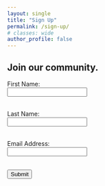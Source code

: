 ```yaml
---
layout: single
title: "Sign Up"
permalink: /sign-up/
# classes: wide
author_profile: false
---
```


## Join our community.
<form name="gform" id="gform" enctype="text/plain" action="https://docs.google.com/forms/d/e/1FAIpQLSfu7rYMMFrQ0RWCAnIlh2ek9uYj7499I3sQzjqPzJk9hH7LMg/formResponse?" target="hidden_iframe" onsubmit="submitted=true; return checkElement();">
  
  <label for="entry.1363778213">First Name:</label><br>
  <input type="text" name="entry.1363778213" id="entry.1363778213" required><br><br>

  <label for="entry.1119695846">Last Name:</label><br>
  <input type="text" name="entry.1119695846" id="entry.1119695846" required><br><br>

  <label for="entry.1550372046">Email Address:</label><br>
  <input type="email" name="entry.1550372046" id="entry.1550372046" required><br><br>

  <!-- Honeypot field -->
  <input type="text" name="whatisfiveplusfive" id="whatisfiveplusfive" style="display:none;">

  <input class="btn btn--success btn--large" type="submit" value="Submit">
</form>

<div id="form-overlay" style="display:none;">
  <p>Submitted! Check your email to complete sign up.</p>
</div>

<iframe name="hidden_iframe" id="hidden_iframe" style="display:none;" onload="if(submitted) { showOverlay(); }"></iframe>

<script>
  var submitted = false;

  function showOverlay() {
    document.getElementById('gform').style.display = 'none';
    document.getElementById('form-overlay').style.display = 'block';
  }

  function checkElement() {
    var elementValue = document.getElementById('whatisfiveplusfive').value;
    if (elementValue) {
      // Bot submission detected
      return false;
    }
    submitted = true;
    return true;
  }
</script>
